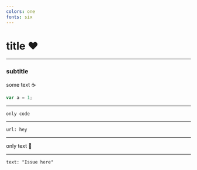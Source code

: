 ```yaml
---
colors: one
fonts: six
---
```



# title :heart:

<!--
notes: A presenter note
-->

---

### subtitle

some text :coffee:

```js
var a = 1;
```

---

```
only code
```

---

```embed
url: hey
```

---

only text :pizza:

---

```fitty
text: "Issue here"
```
